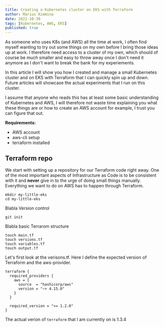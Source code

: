 ```yaml
---
title: Creating a Kubernetes cluster on EKS with Terraform
author: Marius Kimmina
date: 2022-10-30
tags: [Kubernetes, AWS, EKS]
published: true
---
```


As someone who uses K8s (and AWS) all the time at work, I often find myself wanting to try out some things on my own before I bring those ideas up at work. 
I therefore need access to a cluster of my own, which should of course be much smaller and easy to throw away once I don't need it anymore as I don't want to break the bank for my experiements.

In this article I will show you how I created and manage a small Kubernetes cluster and on EKS with Terraform that I can quickly spin up and down. Future articles will showcase the actual experiments that I run on this cluster.

I assume that anyone who reads this has at least some basic understanding of Kubernetes and AWS, I will therefore not waste time explaining you what these things are or how to create an AWS account for example, I trust you can figure that out.

**Requirements:**
* AWS account
* aws-cli setup
* terraform installed


## Terraform repo

We start with setting up a repository for our Terraform code right away. One of the most important aspects of Infrastructure as Code is to be consistent with it and **never** give in to the urge of doing small things manually. Everything we want to do on AWS has to happen through Terraform.

```
mkdir my-little-eks
cd my-little-eks
```

Blabla Version control

```
git init 
```

Blabla basic Terrarom structure

```
touch main.tf
touch versions.tf
touch variables.tf
touch output.tf
```

Let's first look at the verisons.tf. Here I define the expected version of Terraform and the aws-provider. 

```
terraform {
  required_providers {
    aws = {
      source  = "hashicorp/aws"
      version = "~> 4.15.0"
    }
  }

  required_version = ">= 1.2.0"
}
```

The actual verion of `terraform` that I am currently on is 1.3.4

